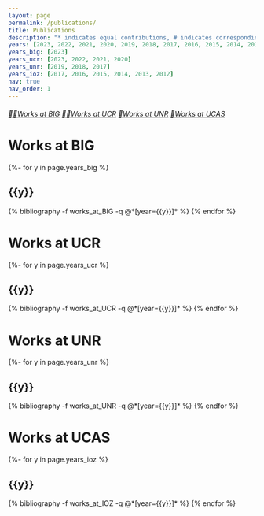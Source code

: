 ```yaml
---
layout: page
permalink: /publications/
title: Publications
description: "* indicates equal contributions, # indicates corresponding author.<h6>An up-to-date list is available on <a href='https://scholar.google.com/citations?user=v04jJXoAAAAJ&hl=en'>Google Scholar</a>.</h6>"
years: [2023, 2022, 2021, 2020, 2019, 2018, 2017, 2016, 2015, 2014, 2013, 2012]
years_big: [2023]
years_ucr: [2023, 2022, 2021, 2020]
years_unr: [2019, 2018, 2017]
years_ioz: [2017, 2016, 2015, 2014, 2013, 2012]
nav: true
nav_order: 1
---
```

<!-- altmetric -->
<script type='text/javascript' src='https://d1bxh8uas1mnw7.cloudfront.net/assets/embed.js'></script>
<script async src="https://badge.dimensions.ai/badge.js" charset="utf-8"></script>

<!-- _pages/publications.md -->
<div class="publications">

<h6>
<a href="#works_at_BIG">🧑‍🏫Works at BIG</a>
<a href="#works_at_UCR">👨‍🎓Works at UCR</a>
<a href="#works_at_UNR">🧑Works at UNR</a>
<a href="#works_at_IOZ">👶Works at UCAS</a>
</h6>

<a name="works_at_BIG"></a>
<h1>Works at BIG</h1>

{%- for y in page.years_big %}
  <h2 class="year">{{y}}</h2>
  {% bibliography -f works_at_BIG -q @*[year={{y}}]* %}
{% endfor %}

<a name="works_at_UCR"></a>
<h1>Works at UCR</h1>

{%- for y in page.years_ucr %}
  <h2 class="year">{{y}}</h2>
  {% bibliography -f works_at_UCR -q @*[year={{y}}]* %}
{% endfor %}

<a name="works_at_UNR"></a>
<h1>Works at UNR</h1>

{%- for y in page.years_unr %}
  <h2 class="year">{{y}}</h2>
  {% bibliography -f works_at_UNR -q @*[year={{y}}]* %}
{% endfor %}

<a name="works_at_IOZ"></a>
<h1>Works at UCAS</h1>

{%- for y in page.years_ioz %}
  <h2 class="year">{{y}}</h2>
  {% bibliography -f works_at_IOZ -q @*[year={{y}}]* %}
{% endfor %}

</div>
